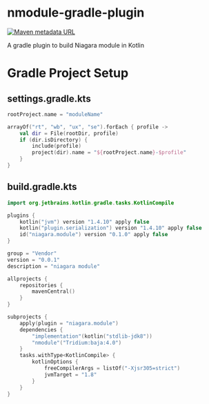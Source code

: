 # nmodule-gradle-plugin

[![Maven metadata URL](https://img.shields.io/maven-metadata/v?label=plugin&logo=gradle&metadataUrl=https%3A%2F%2Fplugins.gradle.org%2Fm2%2Fniagara%2Fmodule%2Fmaven-metadata.xml)](https://plugins.gradle.org/plugin/niagara.module)

A gradle plugin to build Niagara module in Kotlin

# Gradle Project Setup

## settings.gradle.kts

```kotlin
rootProject.name = "moduleName"

arrayOf("rt", "wb", "ux", "se").forEach { profile ->
    val dir = File(rootDir, profile)
    if (dir.isDirectory) {
        include(profile)
        project(dir).name = "${rootProject.name}-$profile"
    }
}
```

## build.gradle.kts

```kotlin
import org.jetbrains.kotlin.gradle.tasks.KotlinCompile

plugins {
    kotlin("jvm") version "1.4.10" apply false
    kotlin("plugin.serialization") version "1.4.10" apply false
    id("niagara.module") version "0.1.0" apply false
}

group = "Vendor"
version = "0.0.1"
description = "niagara module"

allprojects {
    repositories {
        mavenCentral()
    }
}

subprojects {
    apply(plugin = "niagara.module")
    dependencies {
        "implementation"(kotlin("stdlib-jdk8"))
        "nmodule"("Tridium:baja:4.0")
    }
    tasks.withType<KotlinCompile> {
        kotlinOptions {
            freeCompilerArgs = listOf("-Xjsr305=strict")
            jvmTarget = "1.8"
        }
    }
}
```
